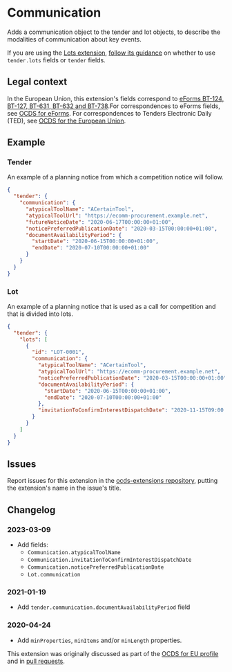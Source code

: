 # Communication

Adds a communication object to the tender and lot objects, to describe the modalities of communication about key events.

If you are using the [Lots extension](https://extensions.open-contracting.org/en/extensions/lots/master/), [follow its guidance](https://extensions.open-contracting.org/en/extensions/lots/master/#usage) on whether to use `tender.lots` fields or `tender` fields.

## Legal context

In the European Union, this extension's fields correspond to [eForms BT-124, BT-127, BT-631, BT-632 and BT-738](https://docs.ted.europa.eu/eforms/latest/reference/business-terms/).For correspondences to eForms fields, see [OCDS for eForms](https://standard.open-contracting.org/profiles/eforms/latest/en/). For correspondences to Tenders Electronic Daily (TED), see [OCDS for the European Union](http://standard.open-contracting.org/profiles/eu/latest/en/).

## Example

### Tender

An example of a planning notice from which a competition notice will follow.

```json
{
  "tender": {
    "communication": {
      "atypicalToolName": "ACertainTool",
      "atypicalToolUrl": "https://ecomm-procurement.example.net",
      "futureNoticeDate": "2020-06-17T00:00:00+01:00",
      "noticePreferredPublicationDate": "2020-03-15T00:00:00+01:00",
      "documentAvailabilityPeriod": {
        "startDate": "2020-06-15T00:00:00+01:00",
        "endDate": "2020-07-10T00:00:00+01:00"
      }
    }
  }
}
```

### Lot

An example of a planning notice that is used as a call for competition and that is divided into lots.

```json
{
  "tender": {
    "lots": [
      {
        "id": "LOT-0001",
        "communication": {
          "atypicalToolName": "ACertainTool",
          "atypicalToolUrl": "https://ecomm-procurement.example.net",
          "noticePreferredPublicationDate": "2020-03-15T00:00:00+01:00",
          "documentAvailabilityPeriod": {
            "startDate": "2020-06-15T00:00:00+01:00",
            "endDate": "2020-07-10T00:00:00+01:00"
          },
          "invitationToConfirmInterestDispatchDate": "2020-11-15T09:00:00+01:00"
        }
      }
    ]
  }
}
```

## Issues

Report issues for this extension in the [ocds-extensions repository](https://github.com/open-contracting/ocds-extensions/issues), putting the extension's name in the issue's title.

## Changelog

### 2023-03-09

* Add fields:
  * `Communication.atypicalToolName`
  * `Communication.invitationToConfirmInterestDispatchDate`
  * `Communication.noticePreferredPublicationDate`
  * `Lot.communication`

### 2021-01-19

* Add `tender.communication.documentAvailabilityPeriod` field

### 2020-04-24

* Add `minProperties`, `minItems` and/or `minLength` properties.

This extension was originally discussed as part of the [OCDS for EU profile](https://github.com/open-contracting-extensions/european-union/issues) and in [pull requests](https://github.com/open-contracting-extensions/ocds_communication_extension/pulls?q=is%3Apr+is%3Aclosed).
